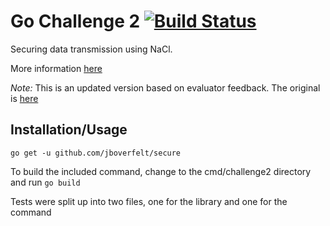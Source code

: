 # Go Challenge 2 [![Build Status](https://travis-ci.org/jboverfelt/secure.svg?branch=master)](https://travis-ci.org/jboverfelt/secure)

Securing data transmission using NaCl.

More information [here](http://golang-challenge.com/go-challenge2/)

*Note:* This is an updated version based on evaluator feedback. The original is
[here](https://github.com/golangchallenge/GCSolutions/tree/master/april15/normal/justin-overfelt/jboverfelt-secure-f96ca7e9bc9a)

## Installation/Usage

``go get -u github.com/jboverfelt/secure``

To build the included command, change to the cmd/challenge2 directory and run ``go build``

Tests were split up into two files, one for the library and one for the command
